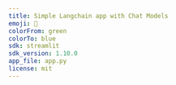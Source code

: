 ```yaml
---
title: Simple Langchain app with Chat Models
emoji: 🚀
colorFrom: green
colorTo: blue
sdk: streamlit
sdk_version: 1.10.0
app_file: app.py
license: mit
---
```

